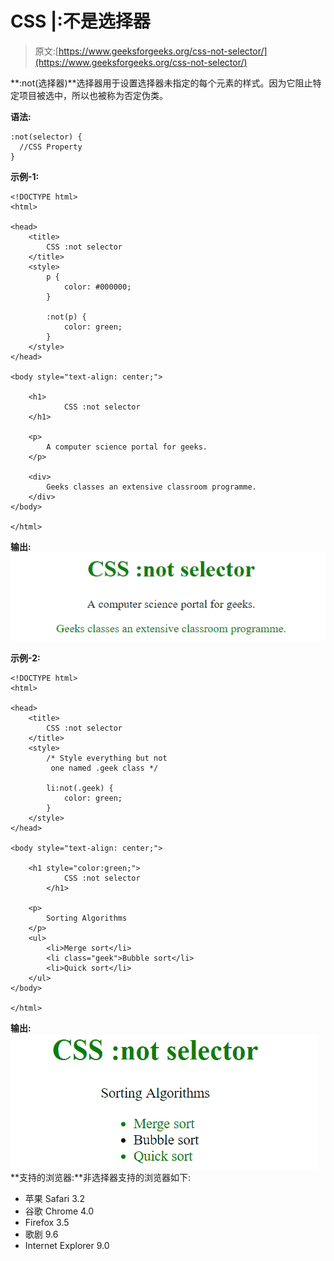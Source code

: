 # CSS |:不是选择器

> 原文:[https://www.geeksforgeeks.org/css-not-selector/](https://www.geeksforgeeks.org/css-not-selector/)

**:not(选择器)**选择器用于设置选择器未指定的每个元素的样式。因为它阻止特定项目被选中，所以也被称为否定伪类。

**语法:**

```
:not(selector) {
  //CSS Property
}

```

**示例-1:**

```
<!DOCTYPE html>
<html>

<head>
    <title>
        CSS :not selector
    </title>
    <style>
        p {
            color: #000000;
        }

        :not(p) {
            color: green;
        }
    </style>
</head>

<body style="text-align: center;">

    <h1>
            CSS :not selector
    </h1>

    <p>
        A computer science portal for geeks.
    </p>

    <div>
        Geeks classes an extensive classroom programme.
    </div>
</body>

</html>
```

**输出:**
![notselector](img/8d8cfe6ef98d9b118d331e8c6f453476.png)

**示例-2:**

```
<!DOCTYPE html>
<html>

<head>
    <title>
        CSS :not selector
    </title>
    <style>
        /* Style everything but not 
         one named .geek class */

        li:not(.geek) {
            color: green;
        }
    </style>
</head>

<body style="text-align: center;">

    <h1 style="color:green;">
            CSS :not selector
        </h1>

    <p>
        Sorting Algorithms
    </p>
    <ul>
        <li>Merge sort</li>
        <li class="geek">Bubble sort</li>
        <li>Quick sort</li>
    </ul>
</body>

</html>
```

**输出:**
![notselector](img/66b41acef66f0a848051770c5c744e63.png)
**支持的浏览器:**非选择器支持的浏览器如下:

*   苹果 Safari 3.2
*   谷歌 Chrome 4.0
*   Firefox 3.5
*   歌剧 9.6
*   Internet Explorer 9.0